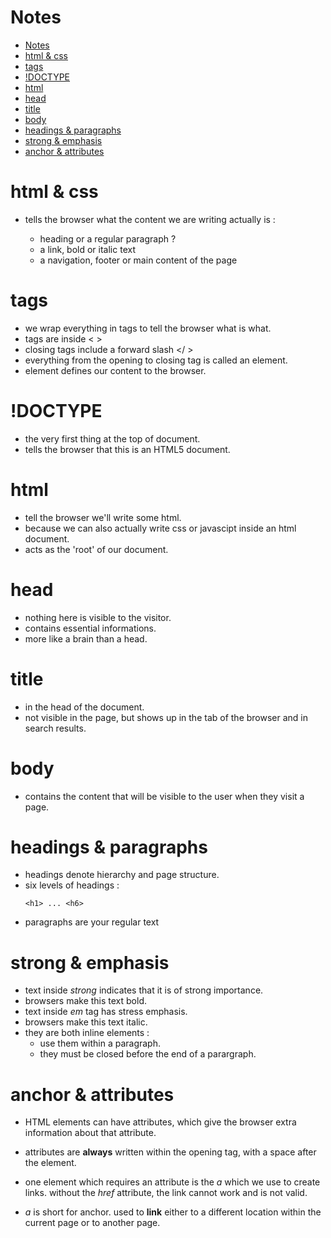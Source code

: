 # Notes

- [Notes](#notes)
- [html & css](#html--css)
- [tags](#tags)
- [!DOCTYPE](#doctype)
- [html](#html)
- [head](#head)
- [title](#title)
- [body](#body)
- [headings & paragraphs](#headings--paragraphs)
- [strong & emphasis](#strong--emphasis)
- [anchor & attributes](#anchor--attributes)

# html & css
- tells the browser what the content we are writing actually is :

  - heading or a regular paragraph ?
  - a link, bold or italic text
  - a navigation, footer or main content of the page

# tags
- we wrap everything in tags to tell the browser what is what.
- tags are inside < >
- closing tags include a forward slash </ >
- everything from the opening to closing tag is called an element.
- element defines our content to the browser.

# !DOCTYPE
- the very first thing at the top of document.
- tells the browser that this is an HTML5 document.

# html
- tell the browser we'll write some html.
- because we can also actually write css or javascipt inside an html document.
- acts as the 'root' of our document.

# head
- nothing here is visible to the visitor.
- contains essential informations.
- more like a brain than a head.

# title
- in the head of the document.
- not visible in the page, but shows up in the tab of the browser and in search results.

# body
- contains the content that will be visible to the user when they visit a page.

# headings & paragraphs
- headings denote hierarchy and page structure.
- six levels of headings :
  ```
  <h1> ... <h6>
  ```
- paragraphs are your regular text

# strong & emphasis
- text inside _strong_ indicates that it is of strong importance.
- browsers make this text bold.
- text inside _em_ tag has stress emphasis.
- browsers make this text italic.
- they are both inline elements :
  - use them within a paragraph.
  - they must be closed before the end of a parargraph.

# anchor & attributes
- HTML elements can have attributes, which give the browser extra
  information about that attribute.
- attributes are **always** written within the opening tag, with a space
  after the element.
- one element which requires an attribute is the _a_ which we use to create
  links. without the _href_ attribute, the link cannot work and is not valid.

- _a_ is short for anchor. used to **link** either to a different location within
  the current page or to another page.
